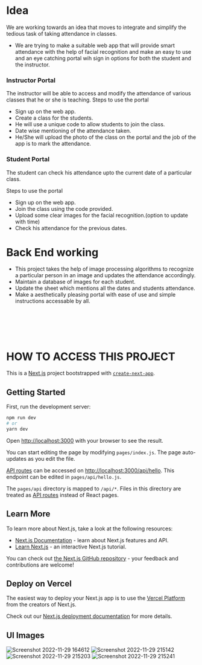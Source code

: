 # Idea

We are working towards an idea that moves to integrate and simplify the tedious task of taking attendance in classes.
- We are trying to make a suitable web app that will provide smart attendance with the help of facial recognition and make an easy to use and an eye catching portal wih sign in options for both the student and the instructor. 

### Instructor Portal 

The instructor will be able to access and modify the attendance of various classes that he or she is teaching. 
Steps to use the portal 
- Sign up on the web app. 
- Create a class for the students. 
- He will use a unique code to allow students to join the class. 
- Date wise mentioning of the attendance taken.
- He/She will upload the photo of the class on the portal and the job of the app is to mark the attendance. 

### Student Portal 

The student can check his attendance upto the current date of a particular class. 

Steps to use the portal 
- Sign up on the web app. 
- Join the class using the code provided. 
- Upload some clear images for the facial recognition.(option to update with time)
- Check his attendance for the previous dates. 

# Back End working 

- This project takes the help of image processing algorithms to recognize a particular person in an image and updates the attendance accordingly.
- Maintain a database of images for each student. 
- Update the sheet which mentions all the dates and students attendance. 
- Make a aesthetically pleasing portal with ease of use and simple instructions accessable by all. 


<br />
<br />
<br />
<br />

# HOW TO ACCESS THIS PROJECT


This is a [Next.js](https://nextjs.org/) project bootstrapped with [`create-next-app`](https://github.com/vercel/next.js/tree/canary/packages/create-next-app).

## Getting Started

First, run the development server:

```bash
npm run dev
# or
yarn dev
```

Open [http://localhost:3000](http://localhost:3000) with your browser to see the result.

You can start editing the page by modifying `pages/index.js`. The page auto-updates as you edit the file.

[API routes](https://nextjs.org/docs/api-routes/introduction) can be accessed on [http://localhost:3000/api/hello](http://localhost:3000/api/hello). This endpoint can be edited in `pages/api/hello.js`.

The `pages/api` directory is mapped to `/api/*`. Files in this directory are treated as [API routes](https://nextjs.org/docs/api-routes/introduction) instead of React pages.

## Learn More

To learn more about Next.js, take a look at the following resources:

- [Next.js Documentation](https://nextjs.org/docs) - learn about Next.js features and API.
- [Learn Next.js](https://nextjs.org/learn) - an interactive Next.js tutorial.

You can check out [the Next.js GitHub repository](https://github.com/vercel/next.js/) - your feedback and contributions are welcome!

## Deploy on Vercel

The easiest way to deploy your Next.js app is to use the [Vercel Platform](https://vercel.com/new?utm_medium=default-template&filter=next.js&utm_source=create-next-app&utm_campaign=create-next-app-readme) from the creators of Next.js.

Check out our [Next.js deployment documentation](https://nextjs.org/docs/deployment) for more details.

## UI Images

![Screenshot 2022-11-29 164612](https://user-images.githubusercontent.com/79386635/204587656-99a64d32-efdb-47ac-97f8-24105279480a.jpg)
![Screenshot 2022-11-29 215142](https://user-images.githubusercontent.com/79386635/204587736-ee8772a4-827c-469b-9248-628a7fac6641.jpg)
![Screenshot 2022-11-29 215203](https://user-images.githubusercontent.com/79386635/204587783-abd76594-df46-4cdf-9a5d-232f66435de9.jpg)
![Screenshot 2022-11-29 215241](https://user-images.githubusercontent.com/79386635/204587833-72fe312c-003c-4d64-80ab-ddb849816b11.jpg)

